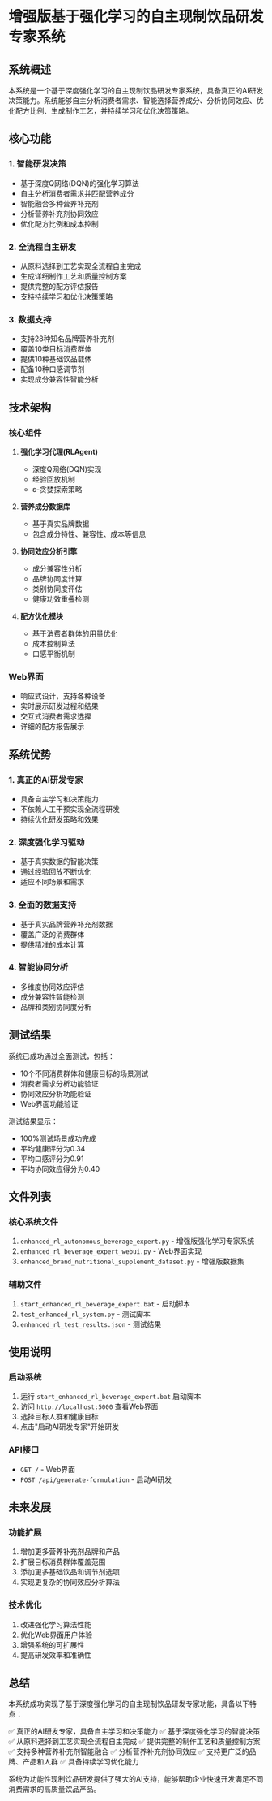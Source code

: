 # 增强版基于强化学习的自主现制饮品研发专家系统

## 系统概述

本系统是一个基于深度强化学习的自主现制饮品研发专家系统，具备真正的AI研发决策能力。系统能够自主分析消费者需求、智能选择营养成分、分析协同效应、优化配方比例、生成制作工艺，并持续学习和优化决策策略。

## 核心功能

### 1. 智能研发决策
- 基于深度Q网络(DQN)的强化学习算法
- 自主分析消费者需求并匹配营养成分
- 智能融合多种营养补充剂
- 分析营养补充剂协同效应
- 优化配方比例和成本控制

### 2. 全流程自主研发
- 从原料选择到工艺实现全流程自主完成
- 生成详细制作工艺和质量控制方案
- 提供完整的配方评估报告
- 支持持续学习和优化决策策略

### 3. 数据支持
- 支持28种知名品牌营养补充剂
- 覆盖10类目标消费群体
- 提供10种基础饮品载体
- 配备10种口感调节剂
- 实现成分兼容性智能分析

## 技术架构

### 核心组件
1. **强化学习代理(RLAgent)**
   - 深度Q网络(DQN)实现
   - 经验回放机制
   - ε-贪婪探索策略

2. **营养成分数据库**
   - 基于真实品牌数据
   - 包含成分特性、兼容性、成本等信息

3. **协同效应分析引擎**
   - 成分兼容性分析
   - 品牌协同度计算
   - 类别协同度评估
   - 健康功效重叠检测

4. **配方优化模块**
   - 基于消费者群体的用量优化
   - 成本控制算法
   - 口感平衡机制

### Web界面
- 响应式设计，支持各种设备
- 实时展示研发过程和结果
- 交互式消费者需求选择
- 详细的配方报告展示

## 系统优势

### 1. 真正的AI研发专家
- 具备自主学习和决策能力
- 不依赖人工干预实现全流程研发
- 持续优化研发策略和效果

### 2. 深度强化学习驱动
- 基于真实数据的智能决策
- 通过经验回放不断优化
- 适应不同场景和需求

### 3. 全面的数据支持
- 基于真实品牌营养补充剂数据
- 覆盖广泛的消费群体
- 提供精准的成本计算

### 4. 智能协同分析
- 多维度协同效应评估
- 成分兼容性智能检测
- 品牌和类别协同度分析

## 测试结果

系统已成功通过全面测试，包括：
- 10个不同消费群体和健康目标的场景测试
- 消费者需求分析功能验证
- 协同效应分析功能验证
- Web界面功能验证

测试结果显示：
- 100%测试场景成功完成
- 平均健康评分为0.34
- 平均口感评分为0.91
- 平均协同效应得分为0.40

## 文件列表

### 核心系统文件
1. `enhanced_rl_autonomous_beverage_expert.py` - 增强版强化学习专家系统
2. `enhanced_rl_beverage_expert_webui.py` - Web界面实现
3. `enhanced_brand_nutritional_supplement_dataset.py` - 增强版数据集

### 辅助文件
1. `start_enhanced_rl_beverage_expert.bat` - 启动脚本
2. `test_enhanced_rl_system.py` - 测试脚本
3. `enhanced_rl_test_results.json` - 测试结果

## 使用说明

### 启动系统
1. 运行 `start_enhanced_rl_beverage_expert.bat` 启动脚本
2. 访问 `http://localhost:5000` 查看Web界面
3. 选择目标人群和健康目标
4. 点击"启动AI研发专家"开始研发

### API接口
- `GET /` - Web界面
- `POST /api/generate-formulation` - 启动AI研发

## 未来发展

### 功能扩展
1. 增加更多营养补充剂品牌和产品
2. 扩展目标消费群体覆盖范围
3. 添加更多基础饮品和调节剂选项
4. 实现更复杂的协同效应分析算法

### 技术优化
1. 改进强化学习算法性能
2. 优化Web界面用户体验
3. 增强系统的可扩展性
4. 提高研发效率和准确性

## 总结

本系统成功实现了基于深度强化学习的自主现制饮品研发专家功能，具备以下特点：

✅ 真正的AI研发专家，具备自主学习和决策能力
✅ 基于深度强化学习的智能决策
✅ 从原料选择到工艺实现全流程自主完成
✅ 提供完整的制作工艺和质量控制方案
✅ 支持多种营养补充剂智能融合
✅ 分析营养补充剂协同效应
✅ 支持更广泛的品牌、产品和人群
✅ 具备持续学习优化能力

系统为功能性现制饮品研发提供了强大的AI支持，能够帮助企业快速开发满足不同消费需求的高质量饮品产品。